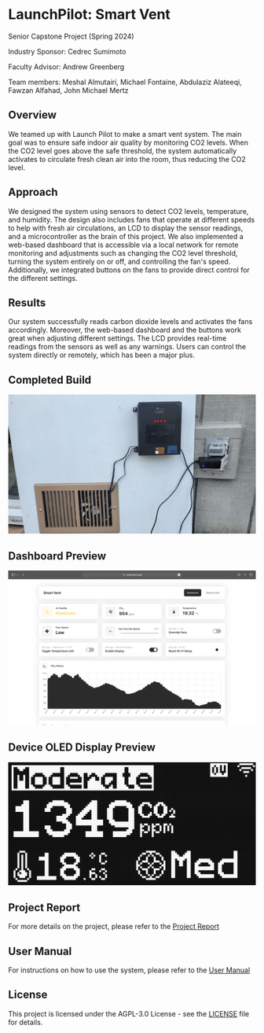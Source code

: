 # LaunchPilot: Smart Vent

Senior Capstone Project (Spring 2024)

Industry Sponsor: Cedrec Sumimoto

Faculty Advisor: Andrew Greenberg

Team members: Meshal Almutairi, Michael Fontaine, Abdulaziz Alateeqi,
Fawzan Alfahad, John Michael Mertz


## Overview

We teamed up with Launch Pilot to make a smart vent system. The main goal was to ensure safe indoor air quality by monitoring CO2 levels. When the CO2 level goes above the safe threshold, the system automatically activates to circulate fresh clean air into the room, thus reducing the CO2 level.

## Approach

We designed the system using sensors to detect CO2 levels, temperature, and
humidity. The design also includes fans that operate at different speeds to help with fresh air circulations, an LCD to display the sensor readings, and a microcontroller as the brain of this project. We also implemented a web-based dashboard that is accessible via a local network for remote monitoring and adjustments such as changing the CO2 level threshold, turning the system entirely on or off, and controlling the fan's speed. Additionally, we integrated buttons on the fans to provide direct control for the different settings.

## Results

Our system successfully reads carbon dioxide levels and activates the fans accordingly. Moreover, the web-based dashboard and the buttons work great when adjusting different settings. The LCD provides real-time readings from the sensors as well as any warnings. Users can control the system directly or remotely, which has been a major plus.

## Completed Build
![completed_smart vent](Documents/images/completed_build.png)

## Dashboard Preview
![dashboard](Documents/images/dashboard.png)

## Device OLED Display Preview
![oled](Documents/images/oled_screen.png)

## Project Report

For more details on the project, please refer to the [Project Report](Documents/Smart_Vent_Report.pdf)

## User Manual

For instructions on how to use the system, please refer to the [User Manual](Documents/Smart_Vent_User_Manual.pdf)

## License

This project is licensed under the AGPL-3.0 License - see the [LICENSE](LICENSE) file for details.

